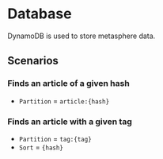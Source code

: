 # Database

DynamoDB is used to store metasphere data.

## Scenarios

### Finds an article of a given hash

- `Partition` = `article:{hash}`

### Finds an article with a given tag

- `Partition` = `tag:{tag}`
- `Sort` = `{hash}`